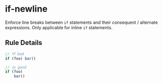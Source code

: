 # if-newline

Enforce line breaks between `if` statements and their consequent / alternate expressions. Only applicable for inline `if` statements.

## Rule Details

<!-- eslint-skip -->
```js
// 👎 bad
if (foo) bar()
```

<!-- eslint-skip -->
```js
// 👍 good
if (foo)
    bar()
```

